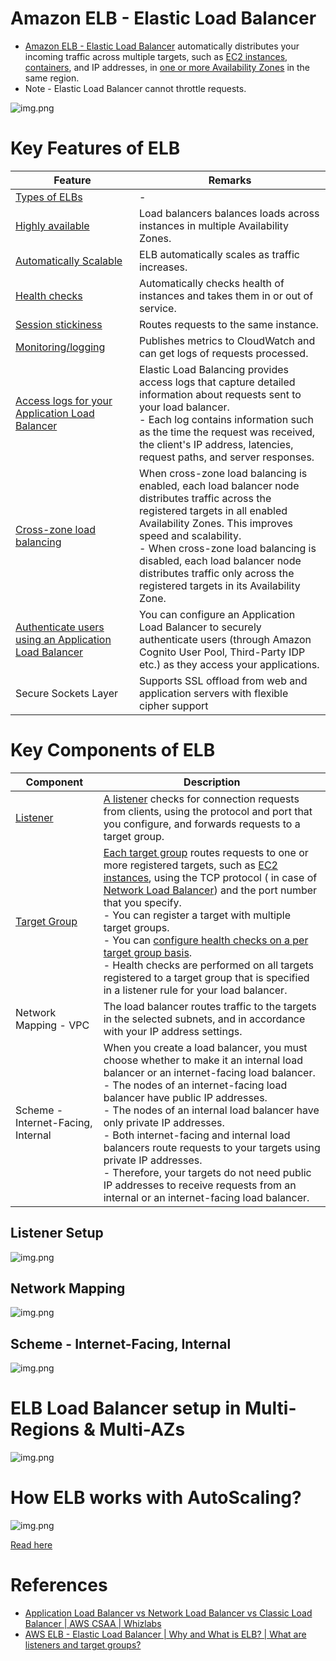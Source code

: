# Amazon ELB - Elastic Load Balancer
- [Amazon ELB - Elastic Load Balancer](https://docs.aws.amazon.com/elasticloadbalancing) automatically distributes your incoming traffic across multiple targets, such as [EC2 instances](../../../3_ComputeServices/AmazonEC2), [containers](../../../4_ContainerOrchestrationServices/AmazonECS), and IP addresses, in [one or more Availability Zones](../../../AWS-Global-Architecture-Region-AZ.md) in the same region.
- Note - Elastic Load Balancer cannot throttle requests.

![img.png](assests/AWS_Elastic_Load_Balancer.png)

# Key Features of ELB

| Feature                                                                                                                                                       | Remarks                                                                                                                                                                                                                                                                                                                                                 |
|---------------------------------------------------------------------------------------------------------------------------------------------------------------|---------------------------------------------------------------------------------------------------------------------------------------------------------------------------------------------------------------------------------------------------------------------------------------------------------------------------------------------------------|
| [Types of ELBs](TypesOfELBs.md)                                                                                                                               | -                                                                                                                                                                                                                                                                                                                                                       |
| [Highly available](../../../../1_HLDDesignComponents/0_SystemGlossaries/Reliability/HighAvailability.md)                                                      | Load balancers balances loads across instances in multiple Availability Zones.                                                                                                                                                                                                                                                                          |
| [Automatically Scalable](../../../../1_HLDDesignComponents/0_SystemGlossaries/Reliability/HighAvailability.md)                                                | ELB automatically scales as traffic increases.                                                                                                                                                                                                                                                                                                          |
| [Health checks](https://docs.aws.amazon.com/elasticloadbalancing/latest/application/target-group-health-checks.html)                                          | Automatically checks health of instances and takes them in or out of service.                                                                                                                                                                                                                                                                           |
| [Session stickiness](https://docs.aws.amazon.com/elasticloadbalancing/latest/application/sticky-sessions.html)                                                | Routes requests to the same instance.                                                                                                                                                                                                                                                                                                                   |
| [Monitoring/logging](https://docs.aws.amazon.com/elasticloadbalancing/latest/application/load-balancer-monitoring.html)                                       | Publishes metrics to CloudWatch and can get logs of requests processed.                                                                                                                                                                                                                                                                                 |
| [Access logs for your Application Load Balancer](https://docs.aws.amazon.com/elasticloadbalancing/latest/application/load-balancer-access-logs.html)          | Elastic Load Balancing provides access logs that capture detailed information about requests sent to your load balancer. <br/>- Each log contains information such as the time the request was received, the client's IP address, latencies, request paths, and server responses.                                                                       |
| [Cross-zone load balancing](https://docs.aws.amazon.com/elasticloadbalancing/latest/userguide/how-elastic-load-balancing-works.html)                          | When cross-zone load balancing is enabled, each load balancer node distributes traffic across the registered targets in all enabled Availability Zones. This improves speed and scalability.<br/>- When cross-zone load balancing is disabled, each load balancer node distributes traffic only across the registered targets in its Availability Zone. |
| [Authenticate users using an Application Load Balancer](https://docs.aws.amazon.com/elasticloadbalancing/latest/application/listener-authenticate-users.html) | You can configure an Application Load Balancer to securely authenticate users (through Amazon Cognito User Pool, Third-Party IDP etc.) as they access your applications.                                                                                                                                                                                |
| Secure Sockets Layer                                                                                                                                          | Supports SSL offload from web and application servers with flexible cipher support                                                                                                                                                                                                                                                                      |

# Key Components of ELB

| Component                                                                                                        | Description                                                                                                                                                                                                                                                                                                                                                                                                                                                                                                                                                                                                                                                                                                                    |
|------------------------------------------------------------------------------------------------------------------|--------------------------------------------------------------------------------------------------------------------------------------------------------------------------------------------------------------------------------------------------------------------------------------------------------------------------------------------------------------------------------------------------------------------------------------------------------------------------------------------------------------------------------------------------------------------------------------------------------------------------------------------------------------------------------------------------------------------------------|
| [Listener](https://docs.aws.amazon.com/elasticloadbalancing/latest/network/load-balancer-listeners.html)         | [A listener](https://docs.aws.amazon.com/elasticloadbalancing/latest/network/load-balancer-listeners.html) checks for connection requests from clients, using the protocol and port that you configure, and forwards requests to a target group.                                                                                                                                                                                                                                                                                                                                                                                                                                                                               |
| [Target Group](https://docs.aws.amazon.com/elasticloadbalancing/latest/network/load-balancer-target-groups.html) | [Each target group](https://docs.aws.amazon.com/elasticloadbalancing/latest/network/load-balancer-target-groups.html) routes requests to one or more registered targets, such as [EC2 instances](../../../3_ComputeServices/AmazonEC2), using the TCP protocol ( in case of [Network Load Balancer]()) and the port number that you specify.<br/>- You can register a target with multiple target groups.<br/>- You can [configure health checks on a per target group basis](https://docs.aws.amazon.com/elasticloadbalancing/latest/application/target-group-health-checks.html).<br/>- Health checks are performed on all targets registered to a target group that is specified in a listener rule for your load balancer. |
| Network Mapping - VPC                                                                                            | The load balancer routes traffic to the targets in the selected subnets, and in accordance with your IP address settings.                                                                                                                                                                                                                                                                                                                                                                                                                                                                                                                                                                                                      |
| Scheme - Internet-Facing, Internal                                                                               | When you create a load balancer, you must choose whether to make it an internal load balancer or an internet-facing load balancer.<br/>- The nodes of an internet-facing load balancer have public IP addresses.<br/>- The nodes of an internal load balancer have only private IP addresses.<br/>- Both internet-facing and internal load balancers route requests to your targets using private IP addresses.<br/>- Therefore, your targets do not need public IP addresses to receive requests from an internal or an internet-facing load balancer.                                                                                                                                                                        |

## Listener Setup

![img.png](assests/elb_listener_setup.png)

## Network Mapping

![img.png](assests/elb_network_mapping_setup.png)

## Scheme - Internet-Facing, Internal

![img.png](assests/elb_scheme_setup.png)

# ELB Load Balancer setup in Multi-Regions & Multi-AZs

![img.png](../../../0_AWSDesigns/DesignMultiRegionActiveActiveArchitectureOnAWS/AWS-Multi-Region-AZ-HA.drawio.png)

# How ELB works with AutoScaling?

![img.png](../../../3_ComputeServices/AmazonEC2/AutoScalingGroup/assets/Auto-Scaling-ELB.png)

[Read here](../../../3_ComputeServices/AmazonEC2/AutoScalingGroup/Readme.md)

# References
- [Application Load Balancer vs Network Load Balancer vs Classic Load Balancer | AWS CSAA | Whizlabs](https://www.youtube.com/watch?v=WqJDac1H81I)
- [AWS ELB - Elastic Load Balancer | Why and What is ELB? | What are listeners and target groups?](https://www.youtube.com/watch?v=fMgA3rE0aPY)
